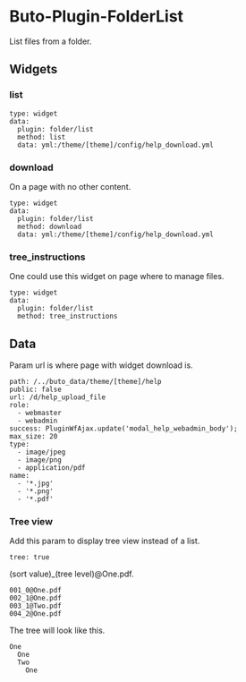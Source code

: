 # Buto-Plugin-FolderList
List files from a folder. 

## Widgets

### list
```
type: widget
data:
  plugin: folder/list
  method: list
  data: yml:/theme/[theme]/config/help_download.yml
```

### download
On a page with no other content.
```
type: widget
data:
  plugin: folder/list
  method: download
  data: yml:/theme/[theme]/config/help_download.yml
```

### tree_instructions
One could use this widget on page where to manage files.
```
type: widget
data:
  plugin: folder/list
  method: tree_instructions
```

## Data
Param url is where page with widget download is.
```
path: /../buto_data/theme/[theme]/help
public: false
url: /d/help_upload_file
role:
  - webmaster
  - webadmin
success: PluginWfAjax.update('modal_help_webadmin_body');
max_size: 20
type:
  - image/jpeg
  - image/png
  - application/pdf
name:
  - '*.jpg'
  - '*.png'
  - '*.pdf'
```

### Tree view
Add this param to display tree view instead of a list.
```
tree: true
```
(sort value)_(tree level)@One.pdf.
```
001_0@One.pdf
002_1@One.pdf
003_1@Two.pdf
004_2@One.pdf
```
The tree will look like this.
```
One
  One
  Two
    One
```
